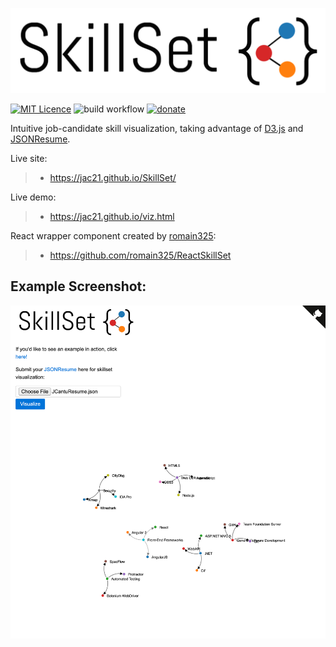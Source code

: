 ![Logo](https://raw.githubusercontent.com/Jac21/SkillSet/master/assets/img/SkillSet.PNG)

[![MIT Licence](https://badges.frapsoft.com/os/mit/mit.svg?v=103)](https://opensource.org/licenses/mit-license.php)
![build workflow](https://github.com/Jac21/SkillSet/actions/workflows/build.yml/badge.svg)
[![donate](https://img.shields.io/badge/%24-Buy%20me%20a%20coffee-ff69b4.svg)](https://www.buymeacoffee.com/jac21)

Intuitive job-candidate skill visualization, taking advantage of [D3.js](http://d3js.org/) and [JSONResume](https://jsonresume.org/).

Live site:
>- https://jac21.github.io/SkillSet/

Live demo: 
>- https://jac21.github.io/viz.html

React wrapper component created by [romain325](https://github.com/romain325): 
>- https://github.com/romain325/ReactSkillSet

Example Screenshot:
-----------
![Example](https://raw.githubusercontent.com/Jac21/SkillSet/master/assets/img/screencap.png)
